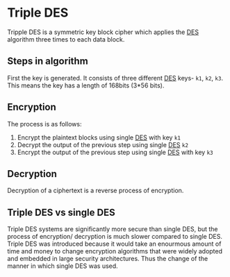 # Triple DES

Tripple DES is a symmetric key block cipher which applies the [DES](/docs/des.md) algorithm three times to each data block.

## Steps in algorithm

First the key is generated. It consists of three different [DES](/docs/des.md) keys- `k1`, `k2`, `k3`. This means the key has a length of 168bits (3*56 bits).

## Encryption

The process is as follows:

1. Encrypt the plaintext blocks using single [DES](/docs/des.md) with key `k1`
2. Decrypt the output of the previous step using single [DES](/docs/des.md) `k2`
3. Encrypt the output of the previous step using single [DES](/docs/des.md) with key `k3`

## Decryption

Decryption of a ciphertext is a reverse process of encryption.

## Triple DES vs single DES

Triple DES systems are significantly more secure than single DES, but the process of encryption/ decryption is much slower compared to single DES. Triple DES was introduced because it would take an enourmous amount of time and money to change encryption algorithms that were widely adopted and embedded in large security architectures. Thus the change of the manner in which single DES was used.
